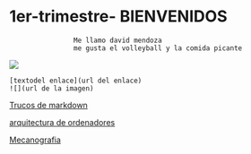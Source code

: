 # 1er-trimestre-    BIENVENIDOS 
                    Me llamo david mendoza 
                    me gusta el volleyball y la comida picante

![](https://cdn.pixabay.com/photo/2017/08/05/02/39/volleyball-2582096_960_720.jpg)

```
[textodel enlace](url del enlace)
![](url de la imagen)
```

[Trucos de markdown](https://guides.github.com/pdfs/markdown-cheatsheet-online.pdf)


[arquitectura de ordenadores](https://github.com/DavidMenCam/1er-trimestre/blob/main/AquitecturAS%20DE%20ORDENADORES.md)


[Mecanografia](https://github.com/DavidMenCam/1er-trimestre/blob/main/Mecanografia.md)

